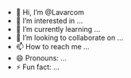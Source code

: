- 👋 Hi, I’m @Lavarcom
- 👀 I’m interested in ...
- 🌱 I’m currently learning ...
- 💞️ I’m looking to collaborate on ...
- 📫 How to reach me ...
- 😄 Pronouns: ...
- ⚡ Fun fact: ...

<!---
Lavarcom/Lavarcom is a ✨ special ✨ repository because its `README.md` (this file) appears on your GitHub profile.
You can click the Preview link to take a look at your changes.
--->
